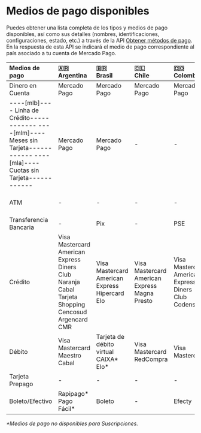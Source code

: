 # Medios de pago disponibles

Puedes obtener una lista completa de los tipos y medios de pago disponibles, así como sus detalles (nombres, identificaciones, configuraciones, estado, etc.) a través de la API [Obtener métodos de pago](/developers/es/reference/payment_methods/_payment_methods/get). En la respuesta de esta API se indicará el medio de pago correspondiente al país asociado a tu cuenta de Mercado Pago.

| Medios de pago | 🇦🇷 <br> Argentina | 🇧🇷 <br> Brasil | 🇨🇱 <br> Chile | 🇨🇴 <br> Colombia | 🇲🇽 <br> México | 🇵🇪 <br> Perú | 🇺🇾 <br>Uruguay |
| :--- | :--- | :--- | :--- | :--- | :--- | :--- | :--- |
| Dinero en Cuenta | Mercado Pago | Mercado Pago | Mercado Pago | Mercado Pago | Mercado Pago | Mercado Pago | Mercado Pago |
| ----[mlb]---- Linha de Crédito------------ ----[mlm]----Meses sin Tarjeta------------ ----[mla]----Cuotas sin Tarjeta------------ | Mercado Pago | Mercado Pago | - | - | Mercado Pago | - | - |
| ATM |  -  | - | - | - | Bancomer <br> Citibanamex <br> Santander | PagoEfectivo | - |
| Transferencia Bancaria | - | Pix | - | PSE | CLABE | - | - |
| Crédito | Visa <br> Mastercard <br> American Express <br> Diners Club <br> Naranja <br> Cabal <br> Tarjeta Shopping <br> Cencosud <br> Argencard <br> CMR | Visa <br> Mastercard <br> American Express <br> Hipercard <br> Elo | Visa <br> Mastercard <br> American Express <br> Magna <br> Presto | Visa <br> Mastercard <br> American Express <br> Diners Club <br> Codensa | Visa <br> Mastercard <br> American Express | Visa <br> Diners Club <br> Mastercard <br> American Express | Visa <br> Mastercard <br> Oca <br> American Express <br> Creditel <br> Líder |
| Débito | Visa <br> Mastercard <br> Maestro <br> Cabal | Tarjeta de débito virtual CAIXA* <br> Elo* | Visa <br> Mastercard <br> RedCompra | Visa <br> Mastercard | Visa <br> Mastercard | Visa <br> Mastercard | Visa |
| Tarjeta Prepago | - | - | - | - | Mercado Pago | - | - |
| Boleto/Efectivo | Rapipago* <br> Pago Fácil* | Boleto | - | Efecty | Oxxo <br> PayCash | - | Abitab <br> Red Pagos |

_*Medios de pago no disponibles para Suscripciones._